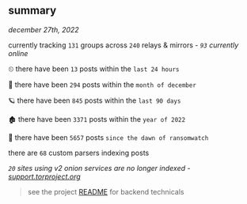 
## summary
_december 27th, 2022_

currently tracking `131` groups across `240` relays & mirrors - _`93` currently online_

⏲ there have been `13` posts within the `last 24 hours`

🦈 there have been `294` posts within the `month of december`

🪐 there have been `845` posts within the `last 90 days`

🏚 there have been `3371` posts within the `year of 2022`

🦕 there have been `5657` posts `since the dawn of ransomwatch`

there are `68` custom parsers indexing posts

_`20` sites using v2 onion services are no longer indexed - [support.torproject.org](https://support.torproject.org/onionservices/v2-deprecation/)_

> see the project [README](https://github.com/joshhighet/ransomwatch#ransomwatch--) for backend technicals
